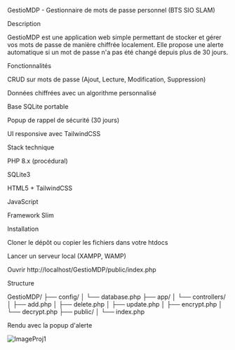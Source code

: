 GestioMDP - Gestionnaire de mots de passe personnel (BTS SIO SLAM)

Description

GestioMDP est une application web simple permettant de stocker et gérer vos mots de passe de manière chiffrée localement. Elle propose une alerte automatique si un mot de passe n'a pas été changé depuis plus de 30 jours.

Fonctionnalités

CRUD sur mots de passe (Ajout, Lecture, Modification, Suppression)

Données chiffrées avec un algorithme personnalisé

Base SQLite portable

Popup de rappel de sécurité (30 jours)

UI responsive avec TailwindCSS

Stack technique

PHP 8.x (procédural)

SQLite3

HTML5 + TailwindCSS

JavaScript

Framework Slim

Installation

Cloner le dépôt ou copier les fichiers dans votre htdocs

Lancer un serveur local (XAMPP, WAMP)

Ouvrir http://localhost/GestioMDP/public/index.php

Structure

GestioMDP/
├── config/
│   └── database.php
├── app/
│   └── controllers/
│       ├── add.php
│       ├── delete.php
│       ├── update.php
│       ├── encrypt.php
│       └── decrypt.php
├── public/
│   └── index.php


Rendu avec la popup  d'alerte

![ImageProj1](https://github.com/user-attachments/assets/34e3dd82-e022-4c70-ba3d-111300463b31)




